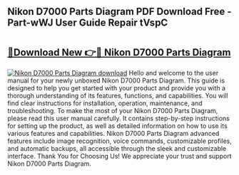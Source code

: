## Nikon D7000 Parts Diagram PDF Download Free - Part-wWJ User Guide Repair tVspC

# <h2><a href="http://dfq6xvk.blite.top/?on=Nikon+D7000+Parts+Diagram">🔗Download New 👉🔴 Nikon D7000 Parts Diagram</a></h2>

[![Nikon D7000 Parts Diagram download](https://i.imgur.com/lujVjoI.png)](http://dfq6xvk.blite.top/?on=Nikon+D7000+Parts+Diagram)
Hello and welcome to the user manual for your newly unboxed Nikon D7000 Parts Diagram. This guide is designed to help you get started with your product and provide you with a thorough understanding of its features, functions, and capabilities. You will find clear instructions for installation, operation, maintenance, and troubleshooting. To make the most of your Nikon D7000 Parts Diagram, please read this user manual carefully. It contains step-by-step instructions for setting up the product, as well as detailed information on how to use its various features and capabilities. Nikon D7000 Parts Diagram advanced features include image recognition, voice commands, customizable profiles, and automatic backups, all accessible through the sleek and customizable interface. Thank You for Choosing Us! We appreciate your trust and support Nikon D7000 Parts Diagram.
